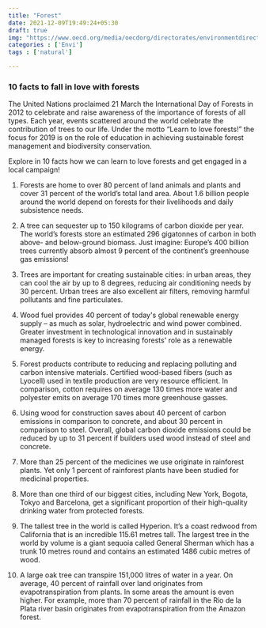```yaml
---
title: "Forest"
date: 2021-12-09T19:49:24+05:30
draft: true
img: "https://www.oecd.org/media/oecdorg/directorates/environmentdirectorate/2021-1/EPR-Ireland-web-slider-01.jpg"
categories : ['Envi']
tags : ['natural']

---
```


### 10 facts to fall in love with forests




The United Nations proclaimed 21 March the International Day of Forests in 2012 to celebrate and raise awareness of the importance of forests of all types. Each year, events scattered around the world celebrate the contribution of trees to our life. Under the motto “Learn to love forests!” the focus for 2019 is on the role of education in achieving sustainable forest management and biodiversity conservation.

Explore in 10 facts how we can learn to love forests and get engaged in a local campaign!

1) Forests are home to over 80 percent of land animals and plants and cover 31 percent of the world’s total land area. About 1.6 billion people around the world depend on forests for their livelihoods and daily subsistence needs.

2) A tree can sequester up to 150 kilograms of carbon dioxide per year. The world’s forests store an estimated 296 gigatonnes of carbon in both above- and below-ground biomass. Just imagine: Europe’s 400 billion trees currently absorb almost 9 percent of the continent’s greenhouse gas emissions!

3) Trees are important for creating sustainable cities: in urban areas, they can cool the air by up to 8 degrees, reducing air conditioning needs by 30 percent. Urban trees are also excellent air filters, removing harmful pollutants and fine particulates.

4) Wood fuel provides 40 percent of today's global renewable energy supply – as much as solar, hydroelectric and wind power combined. Greater investment in technological innovation and in sustainably managed forests is key to increasing forests' role as a renewable energy.

5) Forest products contribute to reducing and replacing polluting and carbon intensive materials. Certified wood-based fibers (such as Lyocell) used in textile production are very resource efficient. In comparison, cotton requires on average 130 times more water and polyester emits on average 170 times more greenhouse gasses.

6) Using wood for construction saves about 40 percent of carbon emissions in comparison to concrete, and about 30 percent in comparison to steel. Overall, global carbon dioxide emissions could be reduced by up to 31 percent if builders used wood instead of steel and concrete.

7) More than 25 percent of the medicines we use originate in rainforest plants. Yet only 1 percent of rainforest plants have been studied for medicinal properties.

8) More than one third of our biggest cities, including New York, Bogota, Tokyo and Barcelona, get a significant proportion of their high-quality drinking water from protected forests.

9) The tallest tree in the world is called Hyperion. It’s a coast redwood from California that is an incredible 115.61 metres tall. The largest tree in the world by volume is a giant sequoia called General Sherman which has a trunk 10 metres round and contains an estimated 1486 cubic metres of wood.

10) A large oak tree can transpire 151,000 litres of water in a year. On average, 40 percent of rainfall over land originates from evapotranspiration from plants. In some areas the amount is even higher. For example, more than 70 percent of rainfall in the Rio de la Plata river basin originates from evapotranspiration from the Amazon forest.
